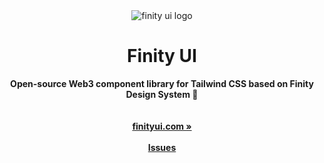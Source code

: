 <div align="center">
<img alt="finity ui logo" src="https://user-images.githubusercontent.com/12442269/236571345-9c6dfcff-2dfd-4dfa-b522-4cc8333f4027.png">
    <h1>Finity UI</h1>
    <strong>Open-source Web3 component library for Tailwind CSS based on Finity Design System 💜</strong>
</div>
<br>
<br>
<div align="center">
    <a href="https://finityui.com/"><b>finityui.com »</b></a>
    <br><br>
    <a href="https://github.com/finity-ui/finity-ui/issues/new"><b>Issues</b></a>
</div>
